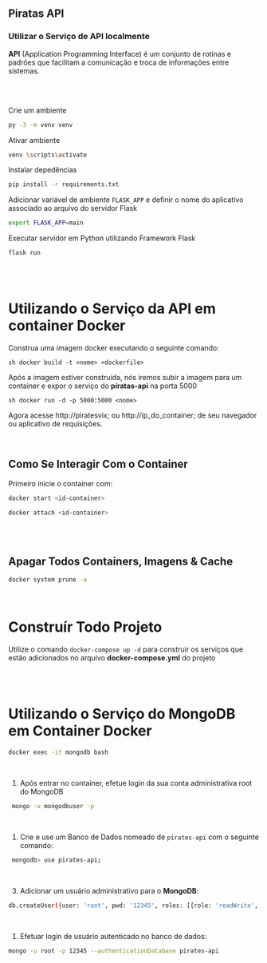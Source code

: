 <br>

## Piratas API

### Utilizar o Serviço de API localmente

  **API** (Application Programming Interface) é um conjunto de rotinas e padrões que facilitam a comunicação e troca de informações entre sistemas.

<br>
<br>

Crie um ambiente

```sh
py -3 -m venv venv
```

Ativar ambiente

```sh
venv \scripts\activate
```

Instalar depedências 

```sh
pip install -r requirements.txt
```

Adicionar variável de ambiente `FLASK_APP` e definir o nome do aplicativo associado ao arquivo do servidor Flask

```sh
export FLASK_APP=main
```

Executar servidor em Python utilizando Framework Flask

```sh
flask run
```
<br>
<br>

# Utilizando o Serviço da API em container Docker

Construa uma imagem docker executando o seguinte comando:

``sh
docker build -t <nome> <dockerfile>
``

Após a imagem estiver construída, nós iremos subir a imagem para um container e expor o serviço do **piratas-api** na porta 5000

``sh
docker run -d -p 5000:5000 <nome>
``

Agora acesse http://piratesvix; ou http://ip_do_container;  de seu navegador ou aplicativo de requisições.

<br>

## Como Se Interagir Com o Container

Primeiro inicie o container com:

```sh
docker start <id-container>
```

```sh
docker attach <id-container>
```

<br>
<br>

## Apagar Todos Containers, Imagens & Cache

```sh
docker system prune -a
```
<br>

# Construír Todo Projeto

Utilize o comando `docker-compose up -d` para construir os serviços que estão adicionados no arquivo **docker-compose.yml** do projeto

<br><br>

# Utilizando o Serviço do MongoDB em Container Docker

```sh
docker exec -it mongodb bash
```

<br>

1. Após entrar no container, efetue login da sua conta administrativa root do MongoDB

```sh
 mongo -u mongodbuser -p
```

<br>

1. Crie e use um Banco de Dados nomeado de `pirates-api` com o seguinte comando:

```sh
 mongodb> use pirates-api;
```

<br>

3. Adicionar um usuário administrativo para o **MongoDB**:

  ```sh
  db.createUser({user: 'root', pwd: '12345', roles: [{role: 'readWrite', db: 'piratas-api'}]})
  ```

<br>

1. Efetuar login de usuário autenticado no banco de dados:
  
  ```sh
  mongo -u root -p 12345 --authenticationDatabase pirates-api
  ```